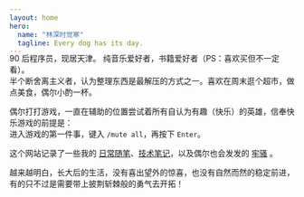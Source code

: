```yaml
---
layout: home
hero:
  name: "林深时觉寒"
  tagline: Every dog has its day.
---
```


<div style="margin-top: -20px;">
90 后程序员，现居天津。 纯音乐爱好者，书籍爱好者（PS：喜欢买但不一定看）。<br/>
半个断舍离主义者，认为整理东西是最解压的方式之一。喜欢在周末逛个超市，做点美食，偶尔小酌一杯。<br/>

偶尔打打游戏，一直在辅助的位置尝试着所有自认为有趣（快乐）的英雄，信奉快乐游戏的前提是：<br/>
进入游戏的第一件事，键入 `/mute all`，再按下 `Enter`。

这个网站记录了一些我的 [日常随笔](/daily)、[技术笔记](/front-end/html/)，以及偶尔也会发发的 [牢骚](/daily-words) 。

越来越明白，长大后的生活，没有喜出望外的惊喜，也没有自然而然的稳定前进，有的只不过是需要带上披荆斩棘般的勇气去开拓！
</div>